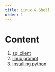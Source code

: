 ```yaml
---
title: Linux & Shell
order: 1
---
```


# Content

1. [sql client](../installing-sqlclient-on-ubuntu/)
2. [linux prompt](/bashing/posts/ubuntu-propmt)
3. [installing python](/bashing/posts/install-python-ubunu)

 
